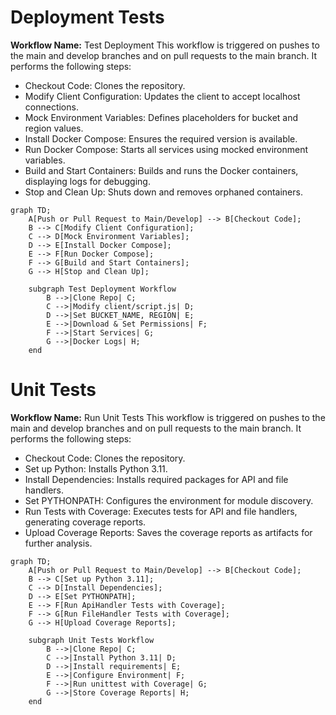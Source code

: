 # Deployment Tests

**Workflow Name:** Test Deployment
This workflow is triggered on pushes to the main and develop branches and on pull requests to the main branch. It performs the following steps:

- Checkout Code: Clones the repository.
- Modify Client Configuration: Updates the client to accept localhost connections.
- Mock Environment Variables: Defines placeholders for bucket and region values.
- Install Docker Compose: Ensures the required version is available.
- Run Docker Compose: Starts all services using mocked environment variables.
- Build and Start Containers: Builds and runs the Docker containers, displaying logs for debugging.
- Stop and Clean Up: Shuts down and removes orphaned containers.


```mermaid
graph TD;
    A[Push or Pull Request to Main/Develop] --> B[Checkout Code];
    B --> C[Modify Client Configuration];
    C --> D[Mock Environment Variables];
    D --> E[Install Docker Compose];
    E --> F[Run Docker Compose];
    F --> G[Build and Start Containers];
    G --> H[Stop and Clean Up];

    subgraph Test Deployment Workflow
        B -->|Clone Repo| C;
        C -->|Modify client/script.js| D;
        D -->|Set BUCKET_NAME, REGION| E;
        E -->|Download & Set Permissions| F;
        F -->|Start Services| G;
        G -->|Docker Logs| H;
    end
```

# Unit Tests

**Workflow Name:** Run Unit Tests
This workflow is triggered on pushes to the main and develop branches and on pull requests to the main branch. It performs the following steps:

- Checkout Code: Clones the repository.
- Set up Python: Installs Python 3.11.
- Install Dependencies: Installs required packages for API and file handlers.
- Set PYTHONPATH: Configures the environment for module discovery.
- Run Tests with Coverage: Executes tests for API and file handlers, generating coverage reports.
- Upload Coverage Reports: Saves the coverage reports as artifacts for further analysis.

```mermaid
graph TD;
    A[Push or Pull Request to Main/Develop] --> B[Checkout Code];
    B --> C[Set up Python 3.11];
    C --> D[Install Dependencies];
    D --> E[Set PYTHONPATH];
    E --> F[Run ApiHandler Tests with Coverage];
    F --> G[Run FileHandler Tests with Coverage];
    G --> H[Upload Coverage Reports];

    subgraph Unit Tests Workflow
        B -->|Clone Repo| C;
        C -->|Install Python 3.11| D;
        D -->|Install requirements| E;
        E -->|Configure Environment| F;
        F -->|Run unittest with Coverage| G;
        G -->|Store Coverage Reports| H;
    end

```
